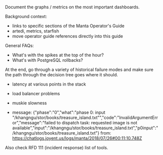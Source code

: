Document the graphs / metrics on the most important dashboards.

Background context:
- links to specific sections of the Manta Operator's Guide
- artedi, metrics, starfish
- move operator guide references directly into this guide

General FAQs:
- What's with the spikes at the top of the hour?
- What's with PostgreSQL rollbacks?

At the end, go through a variety of historical failure modes and make sure the
path through the decision tree goes where it should.
- latency at various points in the stack
- load balancer problems
- muskie slowness

- message:
{"phase":"0","what":"phase 0: input \"/khangngu/stor/books/treasure_island.txt\"","code":"InvalidArgumentError","message":"failed to dispatch task: requested image is not available","input":"/khangngu/stor/books/treasure_island.txt","p0input":"/khangngu/stor/books/treasure_island.txt"}
from: https://chatlogs.joyent.us/logs/manta/2018/07/26#00:11:10.748Z

Also check RFD 111 (incident response) list of tools.
